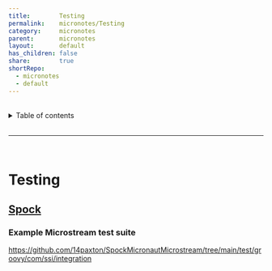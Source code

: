 ```yaml
---  
title:        Testing    
permalink:    micronotes/Testing    
category:     micronotes    
parent:       micronotes    
layout:       default    
has_children: false    
share:        true    
shortRepo:    
  - micronotes    
  - default    
---  
```

    
    
<br/>    
    
<details markdown="block">    
<summary>    
Table of contents    
</summary>    
{: .text-delta }    
1. TOC    
{:toc}    
</details>    
    
<br/>    
    
***    
    
<br/>    
    
# Testing    
    
## [Spock](https://micronaut-projects.github.io/micronaut-test/latest/guide/index.html#spock)    
    
### Example Microstream test suite    
    
https://github.com/14paxton/SpockMicronautMicrostream/tree/main/test/groovy/com/ssi/integration
